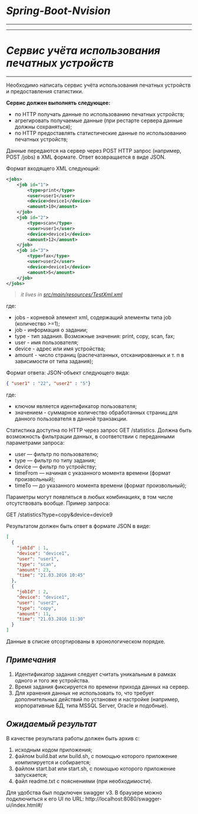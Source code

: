 # ***Spring-Boot-Nvision***
-----------------------------------
-----------------------------------
# ***Сервис учёта использования печатных устройств***
-----------------------------------
Необходимо написать сервис учёта использования печатных устройств и предоставления
статистики.

**Сервис должен выполнять следующее:**

- по HTTP получать данные по использованию печатных устройств;
- агрегировать получаемые данные (при рестарте сервера данные должны сохраняться);
- по HTTP предоставлять статистические данные по использованию печатных устройств;

Данные передаются на сервер через POST HTTP запрос (например, POST /jobs) в XML
формате. Ответ возвращается в виде JSON.

Формат входящего XML следующий:

```xml
<jobs>
    <job id="1">
        <type>print</type>
        <user>user1</user>
        <device>device1</device>
        <amount>10</amount>
    </job>
    <job id="2">
        <type>scan</type>
        <user>user1</user>
        <device>device1</device>
        <amount>12</amount>
    </job>
    <job id="3">
        <type>fax</type>
        <user>user2</user>
        <device>device1</device>
        <amount>5</amount>
    </job>
</jobs>
```

> _it lives in [src/main/resources/TestXml.xml](src/main/resources/TestXml.xml)_

где:

- jobs - корневой элемент xml, содержащий элементы типа job (количество >=1);
- job - информация о задании;
- type - тип задания. Возможные значения: print, copy, scan, fax;
- user - имя пользователя;
- device - адрес или имя устройства;
- amount - число страниц (распечатанных, отсканированных и т. п в зависимости от типа
  задания);

Формат ответа: JSON-объект следующего вида:

```json
{ "user1" : "22", "user2" : "5"}
```

где:

- ключом является идентификатор пользователя;
- значением - суммарное количество обработанных страниц для данного пользователя в
  данной транзакции.

Статистика доступна по HTTP через запрос GET /statistics. Должна быть возможность
фильтрации данных, в соответствии с переданными параметрами запроса:

- user — фильтр по пользователю;
- type — фильтр по типу задания;
- device — фильтр по устройству;
- timeFrom — начиная с указанного момента времени (формат произвольный);
- timeTo — до указанного момента времени (формат произвольный); 

Параметры могут появляться в любых комбинациях, в том числе отсутствовать вообще.
Пример запроса:

GET /statistics?type=copy&device=device9

Результатом должен быть ответ в формате JSON в виде:

```json
[
  {
    "jobId" : 1,
    "device": "device1",
    "user": "user1",
    "type": "scan",
    "amount": 23,
    "time": "21.03.2016 10:45"
  },
  {
    "jobId" : 2,
    "device": "device1",
    "user": "user2",
    "type": "copy",
    "amount": 11,
    "time": "21.03.2016 11:30"
  }
]
```

Данные в списке отсортированы в хронологическом порядке.

## ***Примечания***

1. Идентификатор задания следует считать уникальным в рамках одного и того же
   устройства.
2. Время задания фиксируется по времени прихода данных на сервер.
3. Для хранения данных не использовать то, что требует дополнительных действий по
   установке и настройке (например, корпоративные БД, типа MSSQL Server, Oracle и
   подобные). 

## ***Ожидаемый результат***

В качестве результата работы должен быть архив с:

1. исходным кодом приложения;
2. файлом build.bat или build.sh, с помощью которого приложение компилируется и
   собирается;
3. файлом start.bat или start.sh, с помощью которого приложение запускается;
4. файл readme.txt с пояснениями (при необходимости).

Для удобства был подключен swagger v3.
В браузере можно подключиться к его UI по URL:
http://localhost:8080/swagger-ui/index.html#/